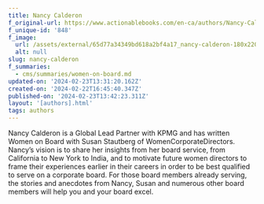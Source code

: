 ```yaml
---
title: Nancy Calderon
f_original-url: https://www.actionablebooks.com/en-ca/authors/Nancy-Calderon/
f_unique-id: '848'
f_image:
  url: /assets/external/65d77a34349bd618a2bf4a17_nancy-calderon-180x220.jpeg
  alt: null
slug: nancy-calderon
f_summaries:
  - cms/summaries/women-on-board.md
updated-on: '2024-02-23T13:31:20.162Z'
created-on: '2024-02-22T16:45:40.347Z'
published-on: '2024-02-23T13:42:23.311Z'
layout: '[authors].html'
tags: authors
---
```


Nancy Calderon is a Global Lead Partner with KPMG and has written Women on Board with Susan Stautberg of WomenCorporateDirectors. Nancy’s vision is to share her insights from her board service, from California to New York to India, and to motivate future women directors to frame their experiences earlier in their careers in order to be best qualified to serve on a corporate board. For those board members already serving, the stories and anecdotes from Nancy, Susan and numerous other board members will help you and your board excel.
